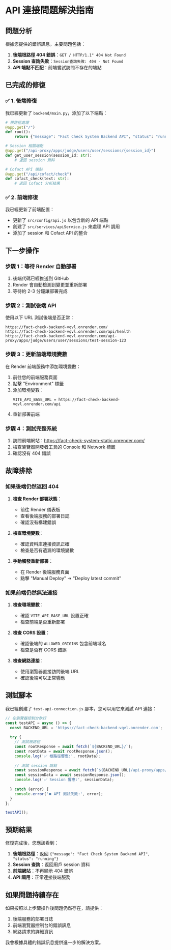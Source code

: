 # API 連接問題解決指南

## 問題分析

根據您提供的錯誤訊息，主要問題包括：

1. **後端根路徑 404 錯誤**：`GET / HTTP/1.1" 404 Not Found`
2. **Session 查詢失敗**：`Session查詢失敗: 404 - Not Found`
3. **API 端點不匹配**：前端嘗試訪問不存在的端點

## 已完成的修復

### ✅ 1. 後端修復

我已經更新了 `backend/main.py`，添加了以下端點：

```python
# 根路徑處理
@app.get("/")
def root():
    return {"message": "Fact Check System Backend API", "status": "running"}

# Session 相關端點
@app.get("/api-proxy/apps/judge/users/user/sessions/{session_id}")
def get_user_session(session_id: str):
    # 返回 session 資料

# Cofact API 端點
@app.get("/api/cofact/check")
def cofact_check(text: str):
    # 返回 Cofact 分析結果
```

### ✅ 2. 前端修復

我已經更新了前端配置：

- 更新了 `src/config/api.js` 以包含新的 API 端點
- 創建了 `src/services/apiService.js` 來處理 API 調用
- 添加了 session 和 Cofact API 的整合

## 下一步操作

### 步驟 1：等待 Render 自動部署

1. 後端代碼已經推送到 GitHub
2. Render 會自動檢測到變更並重新部署
3. 等待約 2-3 分鐘讓部署完成

### 步驟 2：測試後端 API

使用以下 URL 測試後端是否正常：

```
https://fact-check-backend-vqvl.onrender.com/
https://fact-check-backend-vqvl.onrender.com/api/health
https://fact-check-backend-vqvl.onrender.com/api-proxy/apps/judge/users/user/sessions/test-session-123
```

### 步驟 3：更新前端環境變數

在 Render 前端服務中添加環境變數：

1. 前往您的前端服務頁面
2. 點擊 "Environment" 標籤
3. 添加環境變數：
   ```
   VITE_API_BASE_URL = https://fact-check-backend-vqvl.onrender.com/api
   ```
4. 重新部署前端

### 步驟 4：測試完整系統

1. 訪問前端網站：https://fact-check-system-static.onrender.com/
2. 檢查瀏覽器開發者工具的 Console 和 Network 標籤
3. 確認沒有 404 錯誤

## 故障排除

### 如果後端仍然返回 404

1. **檢查 Render 部署狀態**：
   - 前往 Render 儀表板
   - 查看後端服務的部署日誌
   - 確認沒有構建錯誤

2. **檢查環境變數**：
   - 確認資料庫連接資訊正確
   - 檢查是否有遺漏的環境變數

3. **手動觸發重新部署**：
   - 在 Render 後端服務頁面
   - 點擊 "Manual Deploy" → "Deploy latest commit"

### 如果前端仍然無法連接

1. **檢查環境變數**：
   - 確認 `VITE_API_BASE_URL` 設置正確
   - 檢查前端是否重新部署

2. **檢查 CORS 設置**：
   - 確認後端的 `ALLOWED_ORIGINS` 包含前端域名
   - 檢查是否有 CORS 錯誤

3. **檢查網路連接**：
   - 使用瀏覽器直接訪問後端 URL
   - 確認後端可以正常響應

## 測試腳本

我已經創建了 `test-api-connection.js` 腳本，您可以用它來測試 API 連接：

```javascript
// 在瀏覽器控制台執行
const testAPI = async () => {
  const BACKEND_URL = 'https://fact-check-backend-vqvl.onrender.com';
  
  try {
    // 測試根路徑
    const rootResponse = await fetch(`${BACKEND_URL}/`);
    const rootData = await rootResponse.json();
    console.log('✅ 根路徑響應:', rootData);
    
    // 測試 session 端點
    const sessionResponse = await fetch(`${BACKEND_URL}/api-proxy/apps/judge/users/user/sessions/test-session-123`);
    const sessionData = await sessionResponse.json();
    console.log('✅ Session 響應:', sessionData);
    
  } catch (error) {
    console.error('❌ API 測試失敗:', error);
  }
};

testAPI();
```

## 預期結果

修復完成後，您應該看到：

1. **後端根路徑**：返回 `{"message": "Fact Check System Backend API", "status": "running"}`
2. **Session 查詢**：返回用戶 session 資料
3. **前端網站**：不再顯示 404 錯誤
4. **API 調用**：正常連接後端服務

## 如果問題持續存在

如果按照以上步驟操作後問題仍然存在，請提供：

1. 後端服務的部署日誌
2. 前端瀏覽器控制台的錯誤訊息
3. 網路請求的詳細資訊

我會根據具體的錯誤訊息提供進一步的解決方案。
